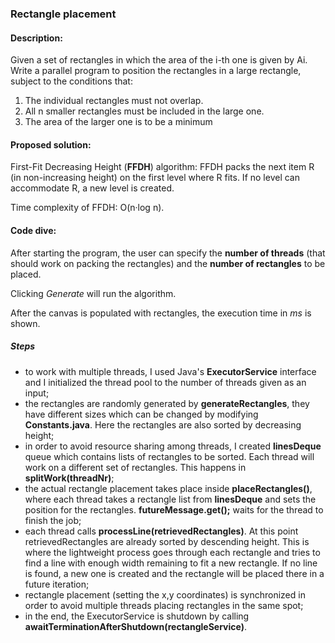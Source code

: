 ### Rectangle placement

#### Description:
Given a set of rectangles in which the area of the i-th one is given by Ai. Write a parallel program to position the rectangles in a large rectangle, subject to the conditions that:

1. The individual rectangles must not overlap.
2. All n smaller rectangles must be included in the large one.
3. The area of the larger one is to be a minimum

#### Proposed solution:
First-Fit Decreasing Height (**FFDH**) algorithm:
FFDH packs the next item R (in non-increasing height) on the first level where R fits. If no level can accommodate R, a new level is created.

Time complexity of FFDH: O(n·log n).

#### Code dive:

After starting the program, the user can specify the **number of threads** (that should work on packing the rectangles) and 
the **number of rectangles** to be placed. 

Clicking *Generate* will run the algorithm.

After the canvas is populated with rectangles, the execution time in *ms* is shown.

##### Steps

* to work with multiple threads, I used Java's **ExecutorService** interface and I initialized the thread pool to the number of threads given as an input;
* the rectangles are randomly generated by **generateRectangles**, they have different sizes which can be changed by modifying **Constants.java**. Here the rectangles are also sorted by decreasing height;
* in order to avoid resource sharing among threads, I created **linesDeque** queue which contains lists of rectangles to be sorted. 
Each thread will work on a different set of rectangles. This happens in **splitWork(threadNr)**;
* the actual rectangle placement takes place inside **placeRectangles()**, where each thread takes a rectangle list from **linesDeque** and sets the position for the rectangles.
**futureMessage.get();** waits for the thread to finish the job;
* each thread calls **processLine(retrievedRectangles)**. At this point retrievedRectangles are already sorted by descending height. 
This is where the lightweight process goes through each rectangle and tries to find a line with enough width remaining to fit a new rectangle.
If no line is found, a new one is created and the rectangle will be placed there in a future iteration;
* rectangle placement (setting the x,y coordinates) is synchronized in order to avoid multiple threads placing rectangles in the same spot;
* in the end, the ExecutorService is shutdown by calling **awaitTerminationAfterShutdown(rectangleService)**.


